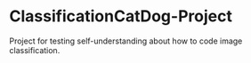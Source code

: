 # ClassificationCatDog-Project
Project for testing self-understanding about how to code image classification.
